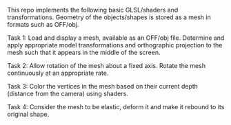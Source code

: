 This repo implements the following basic GLSL/shaders and transformations. Geometry of the objects/shapes is stored as a mesh in formats such as OFF/obj. 

Task 1:  Load and display a mesh, available as an OFF/obj file. Determine and apply appropriate model
transformations and orthographic projection to the mesh such that it appears in the middle of the
screen.

Task 2:  Allow rotation of the mesh about a fixed axis. Rotate the mesh continuously at an appropriate rate.

Task 3: Color the vertices in the mesh based on their current depth (distance from the camera) using shaders.

Task 4: Consider the mesh to be elastic, deform it and make it rebound to its original shape.
